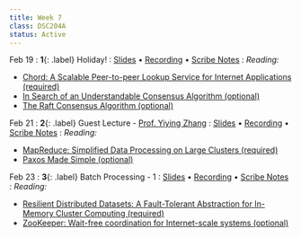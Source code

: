 ```yaml
---
title: Week 7
class: DSC204A
status: Active
---
```


Feb 19
: **1**{: .label} Holiday!
  : [Slides](#) &#8226; [Recording](#) &#8226; [Scribe Notes](#)
: *Reading:*
* [Chord: A Scalable Peer-to-peer Lookup Service for Internet Applications (required)](assets/readings/chord_sigcomm.pdf)
* [In Search of an Understandable Consensus Algorithm (optional)](https://raft.github.io/raft.pdf)
* [The Raft Consensus Algorithm (optional)](https://raft.github.io/)



Feb 21
: **2**{: .label} Guest Lecture - [Prof. Yiying Zhang](https://cseweb.ucsd.edu/~yiying/)
  : [Slides](#) &#8226; [Recording](#) &#8226; [Scribe Notes](#)
: *Reading:* 
* [MapReduce: Simplified Data Processing on Large Clusters (required)](assets/readings/mapreduce.pdf)
* [Paxos Made Simple (optional)](https://lamport.azurewebsites.net/pubs/paxos-simple.pdf)



Feb 23
: **3**{: .label} Batch Processing - 1
  : [Slides](assets/slides/17_batch-processing-1.pdf) &#8226; [Recording](https://podcast.ucsd.edu/watch/wi24/dsc204a_a00/19) &#8226; [Scribe Notes](#)
: *Reading:* 
* [Resilient Distributed Datasets: A Fault-Tolerant Abstraction for In-Memory Cluster Computing (required)](assets/readings/spark.pdf)
* [ZooKeeper: Wait-free coordination for Internet-scale systems (optional)](https://www.usenix.org/legacy/event/atc10/tech/full_papers/Hunt.pdf)
